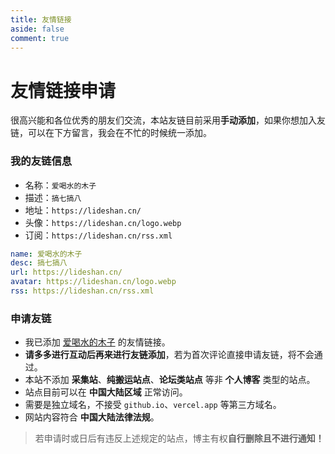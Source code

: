 ```yaml
---
title: 友情链接
aside: false
comment: true
---
```


<script setup>
import Link from "@/views/Link.vue";
</script>

<Link />

# 友情链接申请

很高兴能和各位优秀的朋友们交流，本站友链目前采用**手动添加**，如果你想加入友链，可以在下方留言，我会在不忙的时候统一添加。

### 我的友链信息

- 名称：`爱喝水的木子`
- 描述：`搞七搞八`
- 地址：`https://lideshan.cn/`
- 头像：`https://lideshan.cn/logo.webp`
- 订阅：`https://lideshan.cn/rss.xml`

```yml
name: 爱喝水的木子
desc: 搞七搞八
url: https://lideshan.cn/
avatar: https://lideshan.cn/logo.webp
rss: https://lideshan.cn/rss.xml
```

### 申请友链

- 我已添加 [爱喝水的木子](https://lideshan.cn/) 的友情链接。
- **请多多进行互动后再来进行友链添加**，若为首次评论直接申请友链，将不会通过。
- 本站不添加 **采集站**、**纯搬运站点**、**论坛类站点** 等非 **个人博客** 类型的站点。
- 站点目前可以在 **中国大陆区域** 正常访问。
- 需要是独立域名，不接受 `github.io`、`vercel.app` 等第三方域名。
- 网站内容符合 **中国大陆法律法规**。

> 若申请时或日后有违反上述规定的站点，博主有权**自行删除且不进行通知！**